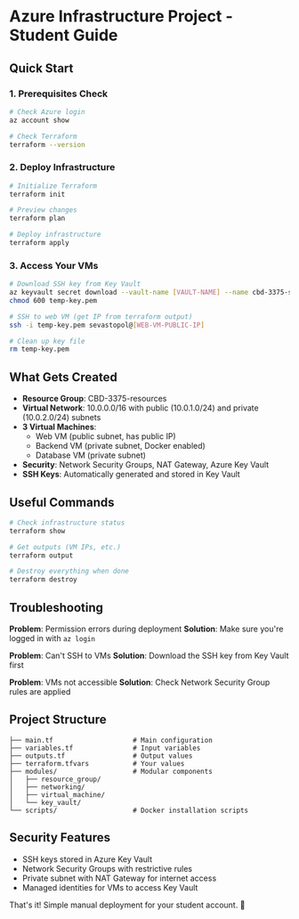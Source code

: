 # Azure Infrastructure Project - Student Guide

## Quick Start

### 1. Prerequisites Check
```bash
# Check Azure login
az account show

# Check Terraform
terraform --version
```

### 2. Deploy Infrastructure
```bash
# Initialize Terraform
terraform init

# Preview changes
terraform plan

# Deploy infrastructure
terraform apply
```

### 3. Access Your VMs
```bash
# Download SSH key from Key Vault
az keyvault secret download --vault-name [VAULT-NAME] --name cbd-3375-ssh-key-private --file temp-key.pem
chmod 600 temp-key.pem

# SSH to web VM (get IP from terraform output)
ssh -i temp-key.pem sevastopol@[WEB-VM-PUBLIC-IP]

# Clean up key file
rm temp-key.pem
```

## What Gets Created

- **Resource Group**: CBD-3375-resources
- **Virtual Network**: 10.0.0.0/16 with public (10.0.1.0/24) and private (10.0.2.0/24) subnets
- **3 Virtual Machines**:
  - Web VM (public subnet, has public IP)
  - Backend VM (private subnet, Docker enabled)
  - Database VM (private subnet)
- **Security**: Network Security Groups, NAT Gateway, Azure Key Vault
- **SSH Keys**: Automatically generated and stored in Key Vault

## Useful Commands

```bash
# Check infrastructure status
terraform show

# Get outputs (VM IPs, etc.)
terraform output

# Destroy everything when done
terraform destroy
```

## Troubleshooting

**Problem**: Permission errors during deployment
**Solution**: Make sure you're logged in with `az login`

**Problem**: Can't SSH to VMs
**Solution**: Download the SSH key from Key Vault first

**Problem**: VMs not accessible
**Solution**: Check Network Security Group rules are applied

## Project Structure

```
├── main.tf                    # Main configuration
├── variables.tf               # Input variables
├── outputs.tf                 # Output values
├── terraform.tfvars           # Your values
├── modules/                   # Modular components
│   ├── resource_group/
│   ├── networking/
│   ├── virtual_machine/
│   └── key_vault/
└── scripts/                   # Docker installation scripts
```

## Security Features

- SSH keys stored in Azure Key Vault
- Network Security Groups with restrictive rules
- Private subnet with NAT Gateway for internet access
- Managed identities for VMs to access Key Vault

That's it! Simple manual deployment for your student account. 🚀
